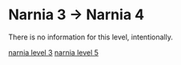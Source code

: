 <h1>Narnia 3 &#x2192; Narnia 4 </h1>

<p>There is no information for this level, intentionally.</p>

[narnia level 3](3.md)
[narnia level 5](5.md)

